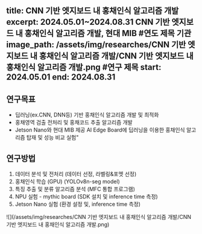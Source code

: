 title: CNN 기반 엣지보드 내 홍채인식 알고리즘 개발
excerpt: 2024.05.01~2024.08.31 CNN 기반 엣지보드 내 홍채인식 알고리즘 개발, 현대 MIB #연도 제목 기관
image_path: /assets/img/researches/CNN 기반 엣지보드 내 홍채인식 알고리즘 개발/CNN 기반 엣지보드 내 홍채인식 알고리즘 개발.png #연구 제목
start: 2024.05.01
end: 2024.08.31
---

## 연구목표

- 딥러닝(ex.CNN, DNN등) 기반 홍채인식 알고리즘 개발 및 최적화
- 홍채영역 검출 전처리 및 홍채코드 추출 알고리즘 개발
- Jetson Nano와 현대 MIB 제공 AI Edge Board에 딥러닝을 이용한 홍채인식 알고리즘 탑재 및 성능 비교 실험"


## 연구방법
1. 데이터 분석 및 전처리
(데이터 선정, 라벨링&포멧 선정)
2. 홍채인식 학습 (GPU)
(YOLOv8n-seg model)
3. 특징 추출 및 분류 알고리즘 분석
(MFC 통합 프로그램)
4. NPU 실험 - mythic board
(SDK 설치 및 inference time 측정)
5. Jetson Nano 실험
(환경 설정 및, inference time 측정)

![](/assets/img/researches/CNN 기반 엣지보드 내 홍채인식 알고리즘 개발/CNN 기반 엣지보드 내 홍채인식 알고리즘 개발.png)
 

